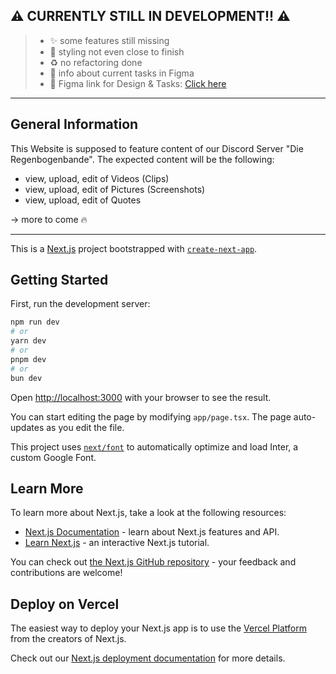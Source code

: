 
## ⚠️ CURRENTLY STILL IN DEVELOPMENT!! ⚠️

> * ✨ some features still missing
> * 💄 styling not even close to finish
> * ♻️ no refactoring done 
> * 🚀 info about current tasks in Figma
> * 🎨 Figma link for Design & Tasks: [Click here](https://www.figma.com/design/D5vjotRiUV74mJUB3XpnI6/Regenbogenbande?node-id=0-1&t=cegIA98g096S86sF-1)

<hr>

## General Information
This Website is supposed to feature content of our Discord Server "Die Regenbogenbande". The expected content will be the following:

* view, upload, edit of Videos (Clips)
* view, upload, edit of Pictures (Screenshots)
* view, upload, edit of Quotes

-> more to come 🔥

<hr>


This is a [Next.js](https://nextjs.org/) project bootstrapped with [`create-next-app`](https://github.com/vercel/next.js/tree/canary/packages/create-next-app).

## Getting Started


First, run the development server:

```bash
npm run dev
# or
yarn dev
# or
pnpm dev
# or
bun dev
```

Open [http://localhost:3000](http://localhost:3000) with your browser to see the result.

You can start editing the page by modifying `app/page.tsx`. The page auto-updates as you edit the file.

This project uses [`next/font`](https://nextjs.org/docs/basic-features/font-optimization) to automatically optimize and load Inter, a custom Google Font.

## Learn More

To learn more about Next.js, take a look at the following resources:

- [Next.js Documentation](https://nextjs.org/docs) - learn about Next.js features and API.
- [Learn Next.js](https://nextjs.org/learn) - an interactive Next.js tutorial.

You can check out [the Next.js GitHub repository](https://github.com/vercel/next.js/) - your feedback and contributions are welcome!

## Deploy on Vercel

The easiest way to deploy your Next.js app is to use the [Vercel Platform](https://vercel.com/new?utm_medium=default-template&filter=next.js&utm_source=create-next-app&utm_campaign=create-next-app-readme) from the creators of Next.js.

Check out our [Next.js deployment documentation](https://nextjs.org/docs/deployment) for more details.
